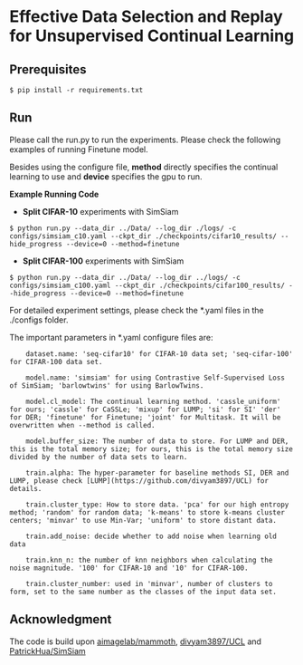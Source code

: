 
# Effective Data Selection and Replay for Unsupervised Continual Learning

## Prerequisites
```
$ pip install -r requirements.txt
```

## Run

Please call the run.py to run the experiments. Please check the following examples of running Finetune model. 

Besides using the configure file,  __method__ directly specifies the continual learning to use and __device__ specifies the gpu to run.

__Example Running Code__

* __Split CIFAR-10__ experiments with SimSiam
```
$ python run.py --data_dir ../Data/ --log_dir ./logs/ -c configs/simsiam_c10.yaml --ckpt_dir ./checkpoints/cifar10_results/ --hide_progress --device=0 --method=finetune
```

* __Split CIFAR-100__ experiments with SimSiam

```
$ python run.py --data_dir ../Data/ --log_dir ../logs/ -c configs/simsiam_c100.yaml --ckpt_dir ./checkpoints/cifar100_results/ --hide_progress --device=0 --method=finetune
```

For detailed experiment settings, please check the *.yaml files in the ./configs folder.



The important parameters in *.yaml configure files are:

``` 
    dataset.name: 'seq-cifar10' for CIFAR-10 data set; 'seq-cifar-100' for CIFAR-100 data set.

    model.name: 'simsiam' for using Contrastive Self-Supervised Loss of SimSiam; 'barlowtwins' for using BarlowTwins.

    model.cl_model: The continual learning method. 'cassle_uniform' for ours; 'cassle' for CaSSLe; 'mixup' for LUMP; 'si' for SI' 'der' for DER; 'finetune' for Finetune; 'joint' for Multitask. It will be overwritten when --method is called.

    model.buffer_size: The number of data to store. For LUMP and DER, this is the total memory size; for ours, this is the total memory size divided by the number of data sets to learn.

    train.alpha: The hyper-parameter for baseline methods SI, DER and LUMP, please check [LUMP](https://github.com/divyam3897/UCL) for details.

    train.cluster_type: How to store data. 'pca' for our high entropy method; 'random' for random data; 'k-means' to store k-means cluster centers; 'minvar' to use Min-Var; 'uniform' to store distant data.

    train.add_noise: decide whether to add noise when learning old data

    train.knn_n: the number of knn neighbors when calculating the noise magnitude. '100' for CIFAR-10 and '10' for CIFAR-100.

    train.cluster_number: used in 'minvar', number of clusters to form, set to the same number as the classes of the input data set.
``` 

<!-- * __Split CIFAR-10__ experiment with BarlowTwins
```
$ python run.py --data_dir ../Data/ --log_dir ../logs/ -c configs/barlow_c10.yaml --ckpt_dir ./checkpoints/cifar10_results/ --hide_progress
```

* __Split CIFAR-100__ experiment with BarlowTwins

```
$ python run.py --data_dir ../Data/ --log_dir ../logs/ -c configs/barlowm_c100.yaml --ckpt_dir ./checkpoints/cifar100_results/ --hide_progress
``` -->

<!-- * __Split Tiny-ImageNet__ experiment with BarlowTwins

```
$ python main.py --data_dir ../Data/ --log_dir ../logs/ -c configs/barlowm_tinyimagenet.yaml --ckpt_dir ./checkpoints/tinyimagenet_results/ --hide_progress
``` -->

<!-- ## Contributing
We'd love to accept your contributions to this project. Please feel free to open an issue, or submit a pull request as necessary. If you have implementations of this repository in other ML frameworks, please reach out so we may highlight them here. -->

## Acknowledgment
The code is build upon [aimagelab/mammoth](https://github.com/aimagelab/mammoth), [divyam3897/UCL](https://github.com/divyam3897/UCL) and [PatrickHua/SimSiam](https://github.com/PatrickHua/SimSiam)
